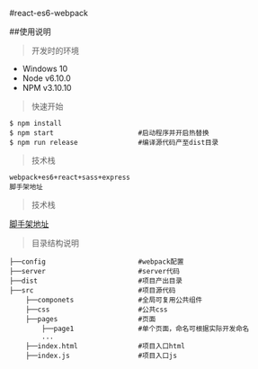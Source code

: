 #react-es6-webpack

##使用说明

> 开发时的环境

- Windows 10
- Node v6.10.0
- NPM v3.10.10

> 快速开始

```
$ npm install
$ npm start                     #启动程序并开启热替换
$ npm run release               #编译源代码产至dist目录
```

>技术栈
```
webpack+es6+react+sass+express
脚手架地址
```
>技术栈

[脚手架地址](https://git.oschina.net/mayday314/react-es6-webpack)

>目录结构说明
```
├──config                       #webpack配置
├──server                       #server代码
├──dist                         #项目产出目录
├──src                          #项目源代码
    ├──componets                #全局可复用公共组件
    ├──css                      #公共css
    ├──pages                    #页面
        ├──page1                #单个页面，命名可根据实际开发命名
        ...
    ├──index.html               #项目入口html
    ├──index.js                 #项目入口js
```

